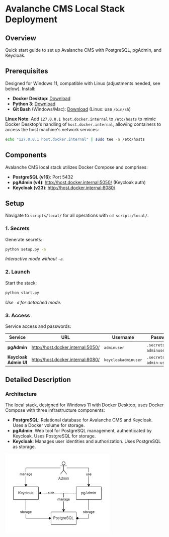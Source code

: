 # Avalanche CMS Local Stack Deployment

## Overview

Quick start guide to set up Avalanche CMS with PostgreSQL, pgAdmin, and Keycloak.

## Prerequisites

Designed for Windows 11, compatible with Linux (adjustments needed, see below). Install:

- **Docker Desktop**: [Download](https://www.docker.com/products/docker-desktop)
- **Python 3**: [Download](https://www.python.org/downloads/)
- **Git Bash** (Windows/Mac): [Download](https://gitforwindows.org/) (Linux: use `/bin/sh`)

**Linux Note**: Add `127.0.0.1 host.docker.internal` to `/etc/hosts` to mimic Docker Desktop's handling of `host.docker.internal`, allowing containers to access the host machine's network services:

```bash
echo "127.0.0.1 host.docker.internal" | sudo tee -a /etc/hosts
```

## Components

Avalanche CMS local stack utilizes Docker Compose and comprises:

- **PostgreSQL (v16)**: Port 5432
- **pgAdmin (v4)**: http://host.docker.internal:5050/ (Keycloak auth)
- **Keycloak (v23)**: http://host.docker.internal:8080/

## Setup

Navigate to `scripts/local/` for all operations with `cd scripts/local/`.

### 1. Secrets

Generate secrets:

```bash
python setup.py -a
```

*Interactive mode without `-a`.*

### 2. Launch

Start the stack:

```bash
python start.py
```

*Use `-d` for detached mode.*

### 3. Access

Service access and passwords:

| Service           | URL                               | Username           | Password Location                           |
|-------------------|-----------------------------------|--------------------|---------------------------------------------|
| **pgAdmin**       | http://host.docker.internal:5050/ | `adminuser`        | `.secrets/avalanchecms-adminuser-secret.env`|
| **Keycloak Admin UI** | http://host.docker.internal:8080/ | `keycloakadminuser` | `.secrets/keycloak-admin-user-secret.env`   |

## Detailed Description

### Architecture

The local stack, designed for Windows 11 with Docker Desktop, uses Docker Compose with three infrastructure components:

- **PostgreSQL**: Relational database for Avalanche CMS and Keycloak. Uses a Docker volume for storage.
- **pgAdmin**: Web tool for PostgreSQL management, authenticated by Keycloak. Uses PostgreSQL for storage.
- **Keycloak**: Manages user identities and authorization. Uses PostgreSQL as storage.

<img src="../../docs/avalanchecms_local.drawio.png" style="zoom:100%;" />
